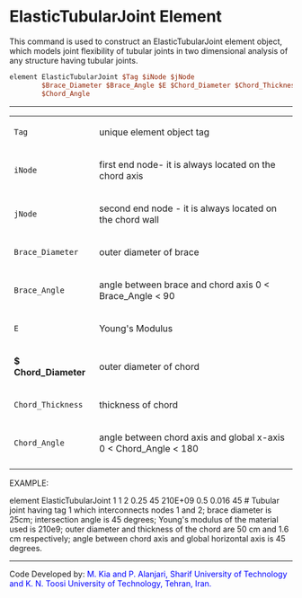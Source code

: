 # ElasticTubularJoint Element

<p>This command is used to construct an ElasticTubularJoint element
object, which models joint flexibility of tubular joints in two
dimensional analysis of any structure having tubular joints.</p>

```tcl
element ElasticTubularJoint $Tag $iNode $jNode
        $Brace_Diameter $Brace_Angle $E $Chord_Diameter $Chord_Thickness
        $Chord_Angle
```

<hr />
<table>
<tbody>
<tr class="odd">
<td><code class="parameter-table-variable">Tag</code></td>
<td><p>unique element object tag</p></td>
</tr>
<tr class="even">
<td><code class="parameter-table-variable">iNode</code></td>
<td><p>first end node- it is always located on the chord axis</p></td>
</tr>
<tr class="odd">
<td><code class="parameter-table-variable">jNode</code></td>
<td><p>second end node - it is always located on the chord wall</p></td>
</tr>
<tr class="even">
<td><code class="parameter-table-variable">Brace_Diameter</code></td>
<td><p>outer diameter of brace</p></td>
</tr>
<tr class="odd">
<td><code class="parameter-table-variable">Brace_Angle</code></td>
<td><p>angle between brace and chord axis 0 &lt; Brace_Angle &lt;
90</p></td>
</tr>
<tr class="even">
<td><code class="parameter-table-variable">E</code></td>
<td><p>Young's Modulus</p></td>
</tr>
<tr class="odd">
<td><p><strong>$ Chord_Diameter</strong></p></td>
<td><p>outer diameter of chord</p></td>
</tr>
<tr class="even">
<td><code class="parameter-table-variable">Chord_Thickness</code></td>
<td><p>thickness of chord</p></td>
</tr>
<tr class="odd">
<td><code class="parameter-table-variable">Chord_Angle</code></td>
<td><p>angle between chord axis and global x-axis 0 &lt; Chord_Angle
&lt; 180</p></td>
</tr>
<tr class="even">
<td></td>
<td></td>
</tr>
</tbody>
</table>
<p>EXAMPLE:</p>
<p>element ElasticTubularJoint 1 1 2 0.25 45 210E+09 0.5 0.016 45 #
Tubular joint having tag 1 which interconnects nodes 1 and 2; brace
diameter is 25cm; intersection angle is 45 degrees; Young's modulus of
the material used is 210e9; outer diameter and thickness of the chord
are 50 cm and 1.6 cm respectively; angle between chord axis and global
horizontal axis is 45 degrees.</p>
<hr />
<p>Code Developed by: <span style="color:blue"> M. Kia and P.
Alanjari, Sharif University of Technology and K. N. Toosi University of
Technology, Tehran, Iran. </span></p>
